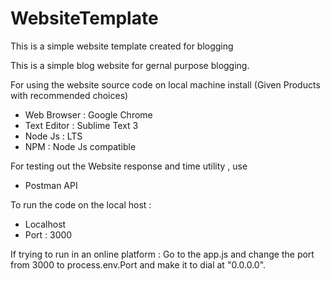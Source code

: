 # WebsiteTemplate
 This is a simple website template created for blogging

This is a simple blog website for gernal purpose blogging.

For using the website source code on local machine install
(Given Products with recommended choices)
- Web Browser : Google Chrome
- Text Editor : Sublime Text 3
- Node Js     : LTS
- NPM         : Node Js compatible

For testing out the Website response and time utility , use 
- Postman API

To run the code on the local host :
- Localhost
- Port : 3000

If trying to run in an online platform :
Go to the app.js and change the port from 3000 to process.env.Port and make it to dial at "0.0.0.0".

